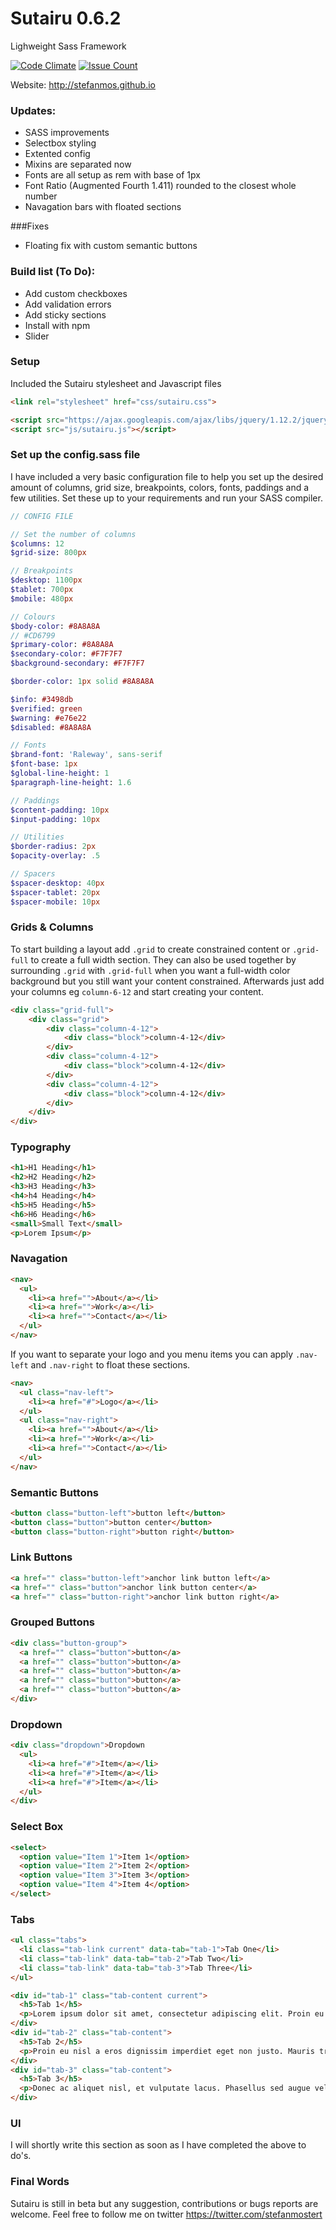 # Sutairu 0.6.2
Lighweight Sass Framework

[![Code Climate](https://codeclimate.com/github/stefanmos/Sutairu/badges/gpa.svg)](https://codeclimate.com/github/stefanmos/Sutairu)
[![Issue Count](https://codeclimate.com/github/stefanmos/Sutairu/badges/issue_count.svg)](https://codeclimate.com/github/stefanmos/Sutairu)

Website: http://stefanmos.github.io

### Updates:
- SASS improvements
- Selectbox styling
- Extented config
- Mixins are separated now
- Fonts are all setup as rem with base of 1px
- Font Ratio (Augmented Fourth 1.411) rounded to the closest whole number
- Navagation bars with floated sections

###Fixes
- Floating fix with custom semantic buttons

### Build list (To Do):
- Add custom checkboxes
- Add validation errors
- Add sticky sections
- Install with npm
- Slider

### Setup

Included the Sutairu stylesheet and Javascript files

```html
<link rel="stylesheet" href="css/sutairu.css">

<script src="https://ajax.googleapis.com/ajax/libs/jquery/1.12.2/jquery.min.js"></script>
<script src="js/sutairu.js"></script>
```

### Set up the config.sass file

I have included a very basic configuration file to help you set up the desired amount of columns, grid size, breakpoints, colors, fonts, paddings and a few utilities. Set these up to your requirements and run your SASS compiler.

```sass
// CONFIG FILE

// Set the number of columns
$columns: 12
$grid-size: 800px

// Breakpoints
$desktop: 1100px
$tablet: 700px
$mobile: 480px

// Colours
$body-color: #8A8A8A
// #CD6799
$primary-color: #8A8A8A
$secondary-color: #F7F7F7
$background-secondary: #F7F7F7

$border-color: 1px solid #8A8A8A

$info: #3498db
$verified: green
$warning: #e76e22
$disabled: #8A8A8A

// Fonts
$brand-font: 'Raleway', sans-serif
$font-base: 1px
$global-line-height: 1
$paragraph-line-height: 1.6

// Paddings
$content-padding: 10px
$input-padding: 10px

// Utilities
$border-radius: 2px
$opacity-overlay: .5

// Spacers
$spacer-desktop: 40px
$spacer-tablet: 20px
$spacer-mobile: 10px

```

### Grids & Columns

To start building a layout add `.grid` to create constrained content or `.grid-full` to create a full width section. They can also be used together by surrounding `.grid` with `.grid-full` when you want a full-width color background but you still want your content constrained. Afterwards just add your columns eg `column-6-12` and start creating your content.

```html
<div class="grid-full">
    <div class="grid">  
        <div class="column-4-12">
            <div class="block">column-4-12</div>
        </div>
        <div class="column-4-12">
            <div class="block">column-4-12</div>
        </div>
        <div class="column-4-12">
            <div class="block">column-4-12</div>
        </div>
    </div>
</div>
```

### Typography

```html
<h1>H1 Heading</h1>
<h2>H2 Heading</h2>
<h3>H3 Heading</h3>
<h4>h4 Heading</h4>
<h5>H5 Heading</h5>
<h6>H6 Heading</h6>
<small>Small Text</small>
<p>Lorem Ipsum</p>
```

### Navagation

```html
<nav>
  <ul>
    <li><a href="">About</a></li>
    <li><a href="">Work</a></li>
    <li><a href="">Contact</a></li>
  </ul>
</nav>
```

If you want to separate your logo and you menu items you can apply `.nav-left` and `.nav-right` to float these sections.

```html
<nav>
  <ul class="nav-left">
    <li><a href="#">Logo</a></li>
  </ul>
  <ul class="nav-right">
    <li><a href="">About</a></li>
    <li><a href="">Work</a></li>
    <li><a href="">Contact</a></li>
  </ul>
</nav>
```

### Semantic Buttons

```html
<button class="button-left">button left</button>
<button class="button">button center</button>
<button class="button-right">button right</button>
```

### Link Buttons

```html
<a href="" class="button-left">anchor link button left</a>
<a href="" class="button">anchor link button center</a>
<a href="" class="button-right">anchor link button right</a>
```

### Grouped Buttons

```html
<div class="button-group">
  <a href="" class="button">button</a>
  <a href="" class="button">button</a>
  <a href="" class="button">button</a>
  <a href="" class="button">button</a>
  <a href="" class="button">button</a>
</div>
```

### Dropdown

```html
<div class="dropdown">Dropdown
  <ul>
    <li><a href="#">Item</a></li>
    <li><a href="#">Item</a></li>
    <li><a href="#">Item</a></li>
  </ul>
</div>
```

### Select Box

```html
<select>
  <option value="Item 1">Item 1</option>
  <option value="Item 2">Item 2</option>
  <option value="Item 3">Item 3</option>
  <option value="Item 4">Item 4</option>
</select>
```

### Tabs

```html
<ul class="tabs">
  <li class="tab-link current" data-tab="tab-1">Tab One</li>
  <li class="tab-link" data-tab="tab-2">Tab Two</li>
  <li class="tab-link" data-tab="tab-3">Tab Three</li>
</ul>

<div id="tab-1" class="tab-content current">
  <h5>Tab 1</h5>
  <p>Lorem ipsum dolor sit amet, consectetur adipiscing elit. Proin eu nisl a eros dignissim imperdiet eget non justo. Mauris tristique imperdiet tortor a auctor. Donec ac aliquet nisl, et vulputate lacus. Phasellus sed augue velit. In vitae maximus ex.</p>
</div>
<div id="tab-2" class="tab-content">
  <h5>Tab 2</h5>
  <p>Proin eu nisl a eros dignissim imperdiet eget non justo. Mauris tristique imperdiet tortor a auctor. Donec ac aliquet nisl, et vulputate lacus. Phasellus sed augue velit. In vitae maximus ex.</p>
</div>
<div id="tab-3" class="tab-content">
  <h5>Tab 3</h5>
  <p>Donec ac aliquet nisl, et vulputate lacus. Phasellus sed augue velit. In vitae maximus ex. Proin eu nisl a eros dignissim imperdiet eget non justo. Mauris tristique imperdiet tortor a auctor.</p>
</div>
```

### UI

I will shortly write this section as soon as I have completed the above to do's.


### Final Words

Sutairu is still in beta but any suggestion, contributions or bugs reports are welcome.
Feel free to follow me on twitter https://twitter.com/stefanmostert
